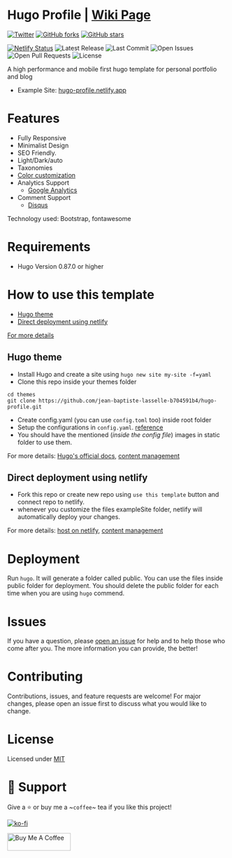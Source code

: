 # Hugo Profile | [Wiki Page](https://github.com/jean-baptiste-lasselle-b704591b4/hugo-profile/wiki)

[![Twitter](https://img.shields.io/twitter/url?label=Tweet&style=social&url=https%3A%2F%2Fgithub.com%2Fjean-baptiste-lasselle-b704591b4%2Fhugo-profile)](https://twitter.com/intent/tweet?text=Wow:&url=https%3A%2F%2Fgithub.com%2Fjean-baptiste-lasselle-b704591b4%2Fhugo-profile) [![GitHub forks](https://img.shields.io/github/forks/jean-baptiste-lasselle-b704591b4/hugo-profile?style=plastic)](https://github.com/jean-baptiste-lasselle-b704591b4/hugo-profile/network) [![GitHub stars](https://img.shields.io/github/stars/jean-baptiste-lasselle-b704591b4/hugo-profile?style=plastic)](https://github.com/jean-baptiste-lasselle-b704591b4/hugo-profile/stargazers)

[![Netlify Status](https://api.netlify.com/api/v1/badges/5c1dcb34-cada-4c80-82b7-cfdbdbd7c774/deploy-status)](https://app.netlify.com/sites/hugo-profile/deploys)
![Latest Release](https://img.shields.io/github/v/release/jean-baptiste-lasselle-b704591b4/hugo-profile?include_prereleases)
![Last Commit](https://img.shields.io/github/last-commit/jean-baptiste-lasselle-b704591b4/hugo-profile)
![Open Issues](https://img.shields.io/github/issues/jean-baptiste-lasselle-b704591b4/hugo-profile?color=important)
![Open Pull Requests](https://img.shields.io/github/issues-pr/jean-baptiste-lasselle-b704591b4/hugo-profile?color=yellowgreen)
![License](https://img.shields.io/github/license/jean-baptiste-lasselle-b704591b4/hugo-profile)

A high performance and mobile first hugo template for personal portfolio and blog

- Example Site: [hugo-profile.netlify.app](https://hugo-profile.netlify.app)

# Features
- Fully Responsive
- Minimalist Design
- SEO Friendly.
- Light/Dark/auto
- Taxonomies
- [Color customization](https://github.com/jean-baptiste-lasselle-b704591b4/hugo-profile/wiki/Color-Customization)
- Analytics Support 
  - [Google Analytics](https://gohugo.io/templates/internal/#google-analytics)
- Comment Support
  - [Disqus](https://gohugo.io/content-management/comments/)

Technology used: Bootstrap, fontawesome 

# Requirements
- Hugo Version 0.87.0 or higher


# How to use this template

- [Hugo theme](#Hugo-theme)
- [Direct deployment using netlify](#Direct-deployment-using-netlify)

[For more details](https://github.com/jean-baptiste-lasselle-b704591b4/hugo-profile/wiki)
## Hugo theme

- Install Hugo and create a site using `hugo new site my-site -f=yaml`
- Clone this repo inside your themes folder
```
cd themes
git clone https://github.com/jean-baptiste-lasselle-b704591b4/hugo-profile.git
```
- Create config.yaml (you can use `config.toml` too) inside root folder 
- Setup the configurations in `config.yaml`. [reference](https://github.com/jean-baptiste-lasselle-b704591b4/hugo-profile/blob/master/exampleSite/config.yaml)
- You should have the mentioned (_inside the config file_) images in static folder to use them.

For more details: [Hugo's official docs](https://gohugo.io/getting-started/quick-start/), [content management](https://www.mikedane.com/static-site-generators/hugo/content-organization/)

## Direct deployment using netlify

- Fork this repo or create new repo using `use this template` button and connect repo to netlify.
- whenever you customize the files exampleSite folder, netlify will automatically deploy your changes.

For more details: [host on netlify](https://gohugo.io/hosting-and-deployment/hosting-on-netlify/), [content management](https://www.mikedane.com/static-site-generators/hugo/content-organization/)

# Deployment

Run `hugo`. It will generate a folder called public. You can use the files inside public folder for deployment. You should delete the public folder for each time when you are using `hugo` commend.

# Issues

If you have a question, please [open an issue](https://github.com/jean-baptiste-lasselle-b704591b4/hugo-profile/issues) for help and to help those who come after you. The more information you can provide, the better!

# Contributing

Contributions, issues, and feature requests are welcome! For major changes, please open an issue first to discuss what you would like to change.

# License

Licensed under [MIT](LICENSE)

# 🤝 Support

Give a ⭐️ or buy me a ~`coffee`~ tea if you like this project!

[![ko-fi](https://ko-fi.com/img/githubbutton_sm.svg)](https://ko-fi.com/Q5Q7BFFGU)

<a href="https://www.buymeacoffee.com/jean-baptiste-lasselle-b704591b4" target="_blank" rel="noopener"><img src="https://cdn.buymeacoffee.com/buttons/v2/default-yellow.png" height="40" width="145" alt="Buy Me A Coffee"></a>
